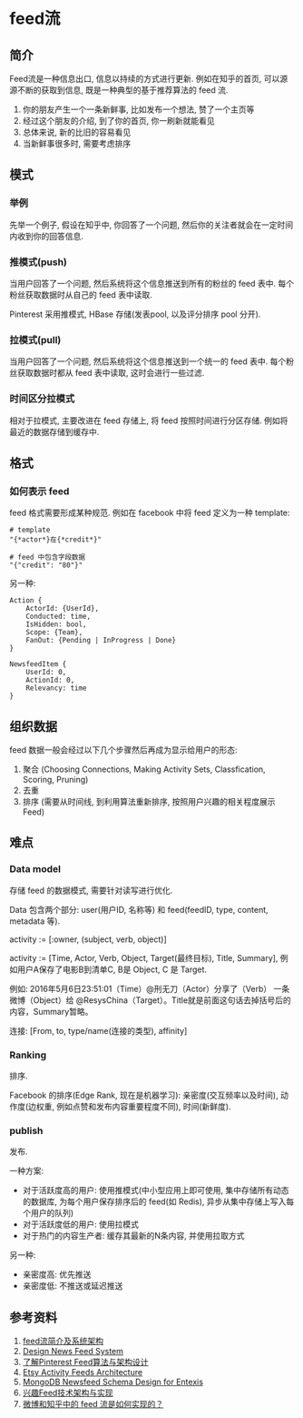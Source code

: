 # feed流 #

## 简介 ##

Feed流是一种信息出口, 信息以持续的方式进行更新. 例如在知乎的首页, 可以源源不断的获取到信息, 既是一种典型的基于推荐算法的 feed 流.

1. 你的朋友产生一个一条新鲜事, 比如发布一个想法, 赞了一个主页等
2. 经过这个朋友的介绍, 到了你的首页, 你一刷新就能看见
3. 总体来说, 新的比旧的容易看见
4. 当新鲜事很多时, 需要考虑排序

## 模式 ##

### 举例 ###

先举一个例子, 假设在知乎中, 你回答了一个问题, 然后你的关注者就会在一定时间内收到你的回答信息.

### 推模式(push) ###

当用户回答了一个问题, 然后系统将这个信息推送到所有的粉丝的 feed 表中. 每个粉丝获取数据时从自己的 feed 表中读取.

Pinterest 采用推模式, HBase 存储(发表pool, 以及评分排序 pool 分开).

### 拉模式(pull) ###

当用户回答了一个问题, 然后系统将这个信息推送到一个统一的 feed 表中. 每个粉丝获取数据时都从 feed 表中读取, 这时会进行一些过滤.

### 时间区分拉模式 ###

相对于拉模式, 主要改进在 feed 存储上, 将 feed 按照时间进行分区存储. 例如将最近的数据存储到缓存中.

## 格式 ##

### 如何表示 feed ###

feed 格式需要形成某种规范. 例如在 facebook 中将 feed 定义为一种 template:

```
# template
"{*actor*}在{*credit*}"

# feed 中包含字段数据
"{"credit": "80"}"
```

另一种:

```
Action {
    ActorId: {UserId},
    Conducted: time,
    IsHidden: bool,
    Scope: {Team},
    FanOut: {Pending | InProgress | Done}
}

NewsfeedItem {
    UserId: 0,
    ActionId: 0,
    Relevancy: time
}
```

## 组织数据 ##

feed 数据一般会经过以下几个步骤然后再成为显示给用户的形态:

1. 聚合 (Choosing Connections, Making Activity Sets, Classfication, Scoring, Pruning)
2. 去重
3. 排序 (需要从时间线, 到利用算法重新排序, 按照用户兴趣的相关程度展示 Feed)

## 难点 ##

### Data model ###

存储 feed 的数据模式, 需要针对读写进行优化.

Data 包含两个部分: user(用户ID, 名称等) 和 feed(feedID, type, content, metadata 等).

activity := [:owner, (subject, verb, object)]

activity := [Time, Actor, Verb, Object, Target(最终目标), Title, Summary], 例如用户A保存了电影B到清单C, B是 Object, C 是 Target.

例如: 2016年5月6日23:51:01（Time）@刑无刀（Actor）分享了（Verb） 一条微博（Object）给 @ResysChina（Target）。Title就是前面这句话去掉括号后的内容，Summary暂略。 

连接: [From, to, type/name(连接的类型), affinity]

### Ranking ###

排序.

Facebook 的排序(Edge Rank, 现在是机器学习): 亲密度(交互频率以及时间), 动作度(边权重, 例如点赞和发布内容重要程度不同), 时间(新鲜度).

### publish ###

发布.

一种方案:

- 对于活跃度高的用户: 使用推模式(中小型应用上即可使用, 集中存储所有动态的数据库, 为每个用户保存排序后的 feed(如 Redis), 异步从集中存储上写入每个用户的队列)
- 对于活跃度低的用户: 使用拉模式
- 对于热门的内容生产者: 缓存其最新的N条内容, 并使用拉取方式

另一种:

- 亲密度高: 优先推送
- 亲密度低: 不推送或延迟推送

## 参考资料 ##

1. [feed流简介及系统架构](http://www.lmyw.net.cn/?p=619)
2. [Design News Feed System](http://blog.gainlo.co/index.php/2016/03/29/design-news-feed-system-part-1-system-design-interview-questions/)
3. [了解Pinterest Feed算法与架构设计](http://www.iteye.com/news/31169)
4. [Etsy Activity Feeds Architecture](https://www.slideshare.net/danmckinley/etsy-activity-feeds-architecture)
5. [MongoDB Newsfeed Schema Design for Entexis](http://www.waistcode.net/blog/mongodb-newsfeed-schema-design-for-entexis)
6. [兴趣Feed技术架构与实现](http://www.iteye.com/news/31943)
7. [微博和知乎中的 feed 流是如何实现的？](https://www.zhihu.com/question/19645686)
